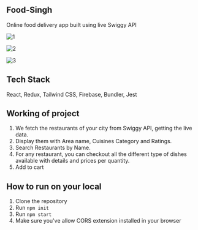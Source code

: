 ## Food-Singh

Online food delivery app built using live Swiggy API

![1](https://github.com/subuxd/Food-Singh/assets/103200387/5f47257d-af7c-43c2-874b-d62d6dc071a3)

![2](https://github.com/subuxd/Food-Singh/assets/103200387/c9d013ec-b5ec-4e81-8977-b4a5ec98f1a0)

![3](https://github.com/subuxd/Food-Singh/assets/103200387/57d5b65b-e009-4eaa-986e-b21a87cf9125)

## Tech Stack

React, Redux, Tailwind CSS, Firebase, Bundler, Jest

## Working of project

1. We fetch the restaurants of your city from Swiggy API, getting the live data.
2. Display them with Area name, Cuisines Category and Ratings.
3. Search Restaurants by Name.
4. For any restaurant, you can checkout all the different type of dishes available with details and prices per quantity.
5. Add to cart

## How to run on your local

1. Clone the repository
2. Run `npm init`
3. Run `npm start`
4. Make sure you've allow CORS extension installed in your browser
